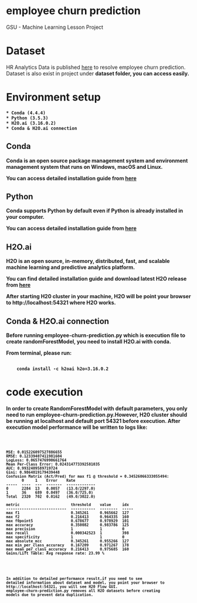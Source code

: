 # employee churn prediction

GSU - Machine Learning Lesson Project

# Dataset
HR Analytics Data is published [here](https://www.kaggle.com/ludobenistant/hr-analytics/downloads/HR_comma_sep.csv) to resolve employee churn prediction.
Dataset is also exist in project under <b>dataset folder<b>, you can access easily.

# Environment setup
    * Conda (4.4.4)
    * Python (3.5.3)
    * H2O.ai (3.16.0.2)
    * Conda & H2O.ai connection

## Conda
Conda is an open source package management system and environment management system that runs on Windows, macOS and Linux.

You can access detailed installation guide from [here](https://conda.io/docs/user-guide/install/index.html)

## Python
Conda supports Python by default even if Python is already installed in your computer.

You can access detailed installation guide from [here](https://conda.io/docs/user-guide/install/index.html#installing-conda-on-a-system-that-has-other-python-installations-or-packages)

## H2O.ai
H2O is an open source, in-memory, distributed, fast, and scalable machine learning and predictive analytics platform.

You can find detailed installation guide and download latest H2O release from [here](http://h2o-release.s3.amazonaws.com/h2o/rel-wheeler/2/index.html)

After starting H20 cluster in your machine, H2O will be point your browser to http://localhost:54321 where H2O works.

## Conda & H2O.ai connection
Before running <b>employee-churn-prediction.py</b> which is execution file to create randomForestModel, you need to install H2O.ai with conda.

From terminal, please run:

<code>
    conda install -c h2oai h2o=3.16.0.2
</code>

# code execution
In order to create RandomForestModel with default parameters, you only need to run employee-churn-prediction.py.However, H20 cluster should be running at localhost and default port 54321 before execution.
After execution model performance will be written to logs like:

<code>
                
    MSE: 0.015226097527886655
    RMSE: 0.12339407411981604
    LogLoss: 0.0657476990661764
    Mean Per-Class Error: 0.024314773392581035
    AUC: 0.9932409589719724
    Gini: 0.9864819179439448
    Confusion Matrix (Act/Pred) for max f1 @ threshold = 0.34526066333055494: 
           0     1    Error    Rate
    -----  ----  ---  -------  -------------
    0      2284  13   0.0057   (13.0/2297.0)
    1      36    689  0.0497   (36.0/725.0)
    Total  2320  702  0.0162   (49.0/3022.0)
    
    metric                       threshold    value     idx
    ---------------------------  -----------  --------  -----
    max f1                       0.345261     0.965662  127
    max f2                       0.216413     0.964335  160
    max f0point5                 0.678677     0.978929  101
    max accuracy                 0.350082     0.983786  125
    max precision                1            1         0
    max recall                   0.000342523  1         398
    max specificity              1            1         0
    max absolute_mcc             0.345261     0.955266  127
    max min_per_class_accuracy   0.167209     0.971267  178
    max mean_per_class_accuracy  0.216413     0.975685  160
    Gains/Lift Table: Avg response rate: 23.99 %
<code>

In addition to detailed performance result,if you need to see detailed information about dataset and model, you point your browser to http://localhost:54321, you will see H20 Flow GUI.
employee-churn-prediction.py removes all H2O datasets before creating models due to prevent data duplication.

 

